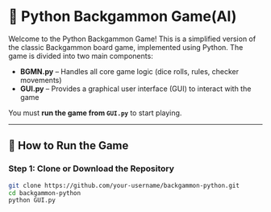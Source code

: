 # 🎲 Python Backgammon Game(AI)

Welcome to the Python Backgammon Game! This is a simplified version of the classic Backgammon board game, implemented using Python. The game is divided into two main components:

- **BGMN.py** – Handles all core game logic (dice rolls, rules, checker movements)
- **GUI.py** – Provides a graphical user interface (GUI) to interact with the game

You must **run the game from `GUI.py`** to start playing.


---

## 🚀 How to Run the Game

### Step 1: Clone or Download the Repository
```bash
git clone https://github.com/your-username/backgammon-python.git
cd backgammon-python
python GUI.py
